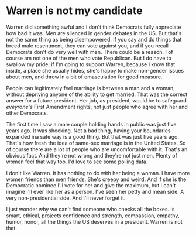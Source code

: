 # Warren is not my candidate
Warren did something awful and I don't think Democrats fully appreciate how bad it was. Men are silenced in gender debates in the US. But that's not the same thing as being disempowered. If you say and do things that breed male resentment, they can vote against you, and if you recall Democrats don't do very well with men. There could be a reason. I of course am not one of the men who vote Republican. But I do have to swallow my pride, if I'm going to support Warren, because I know that inside, a place she usually hides, she's happy to make non-gender issues about men, and throw in a bit of emasculation for good measure.

People can legitimately feel marriage is between a man and a woman, without depriving anyone of the ability to get married. That was the correct answer for a future president. Her job, as president, would be to safeguard <i>eveyrone's</i> First Amendment rights, not just people who agree with her and other Democrats. 

The first time I saw a male couple holding hands in public was just five years ago. It was shocking. Not a bad thing, having your boundaries expanded ina  safe way is a good thing. But that was just five years ago. That's how fresh the idea of same-sex marriage is in the United States. So of course there are a lot of people who are uncomfortable with it. That's an obvious fact. And they're not wrong and they're not just men. Plenty of women feel that way too. I'd love to see some polling data. 

I don't like Warren. It has nothing to do with her being a woman. I have more women friends than men friends. She's creepy and weird. And if she is the Democratic nominee I'll vote for her and give the maximum, but I can't imagine I'll ever like her as a person. I've seen her petty and mean side. A very non-presidential side. And I'll never forget it. 

I just wonder why we can't find someone who checks all the boxes. Is smart, ethical, projects confidence and strength, compassion, empathy, humor, honor, all the things the US deserves in a president. Warren is not that. 

